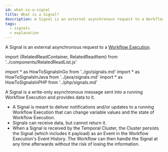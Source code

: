 ```yaml
---
id: what-is-a-signal
title: What is a Signal?
description: A Signal is an external asynchronous request to a Workflow Execution.
tags:
  - signals
  - explanation
---
```


A Signal is an external asynchronous request to a [Workflow Execution](/docs/content/what-is-a-workflow-execution).

import {RelatedReadContainer, RelatedReadItem} from '../components/RelatedReadList.js'
<!-- prettier-ignore -->
import * as HowToSignalsInGo from '../go/signals.md'
import * as HowToSignalsInJava from '../java/signals.md'
import * as HowToSignalsInPHP from '../php/signals.md'

A Signal is a write-only asynchronous message sent into a running Workflow Execution and provides data to it.

- A Signal is meant to deliver notifications and/or updates to a running Workflow Execution that can change variable values and the state of Workflow Execution.
- Signals can receive data, but cannot return it.
- When a Signal is received by the Temporal Cluster, the Cluster persists the Signal (which includes it payload) as an Event in the Workflow Execution's Event History.
The Workflow can then handle the Signal at any time afterwards without the risk of losing the information.

<RelatedReadContainer>
  <RelatedReadItem page={HowToSignalsInGo} />
  <RelatedReadItem page={HowToSignalsInJava} />
  <RelatedReadItem page={HowToSignalsInPHP} />
</RelatedReadContainer>
